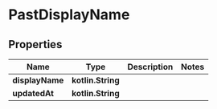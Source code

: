 
# PastDisplayName

## Properties
Name | Type | Description | Notes
------------ | ------------- | ------------- | -------------
**displayName** | **kotlin.String** |  | 
**updatedAt** | **kotlin.String** |  | 



